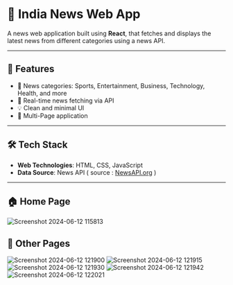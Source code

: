 # 📰 India News Web App

A news web application built using **React**, that fetches and displays the latest news from different categories using a news API.

---

## 📌 Features

- 📂 News categories: Sports, Entertainment, Business, Technology, Health, and more
- 🔄 Real-time news fetching via API
- 💡 Clean and minimal UI
- 📰 Multi-Page application
  
---

## 🛠️ Tech Stack

- **Web Technologies**: HTML, CSS, JavaScript
- **Data Source**: News API ( source : [NewsAPI.org](https://newsapi.org) )

---


## 🏠 Home Page
![Screenshot 2024-06-12 115813](https://github.com/Suhani-01/India-News-WEBAPP/assets/141126352/b1cc58c3-1c53-424c-b5cb-ce862f80bd39)

## 📄 Other Pages
![Screenshot 2024-06-12 121900](https://github.com/Suhani-01/India-News-WEBAPP/assets/141126352/b1fce0c0-ebbd-48fb-8a6c-e592f6217ad3)
![Screenshot 2024-06-12 121915](https://github.com/Suhani-01/India-News-WEBAPP/assets/141126352/ed610eec-c035-4661-abcd-06b23d5ef5f7)
![Screenshot 2024-06-12 121930](https://github.com/Suhani-01/India-News-WEBAPP/assets/141126352/ee326768-9f47-4efd-b072-8930ed7b735e) ![Screenshot 2024-06-12 121942](https://github.com/Suhani-01/India-News-WEBAPP/assets/141126352/668d1500-1292-463a-a9de-0d947685322f)
![Screenshot 2024-06-12 122021](https://github.com/Suhani-01/India-News-WEBAPP/assets/141126352/042a7b96-0aaf-4b69-a0cb-5f197e6d67d8)
